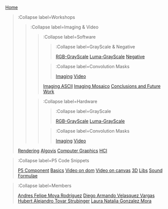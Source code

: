 [Home](/)

> :Collapse label=Workshops
>  
>  > :Collapse label=Imaging & Video
>  > 
>  >  >:Collapse label=Software
>  >  >
>  >  >  > :Collapse label=GrayScale & Negative
>  >  >  >
>  >  >  > [RGB-GrayScale](/docs/workshops/imagingRGBGrayScale)
>  >  >  > [Luma-GrayScale](/docs/workshops/imagingLumaGrayScale)
>  >  >  > [Negative](/docs/workshops/imagingNegative)
>  >  > 
>  >  >  > :Collapse label=Convolution Masks
>  >  >  >
>  >  >  > [Imaging](/docs/workshops/imagingConvolutionMasks)
>  >  >  > [Video](/docs/workshops/imagingConvolutionMasksVideos)
>  >  > 
>  >  >  [Imaging ASCII](/docs/workshops/imagingASCII)
>  >  >  [Imaging Mosaico](/docs/workshops/imagingMosaico)
>  >  >  [Conclusions and Future Work](/docs/workshops/conclusions)
>  >
>  >  >:Collapse label=Hardware
>  >  >
>  >  >  > :Collapse label=GrayScale
>  >  >  >
>  >  >  > [RGB-GrayScale](/docs/workshops/imgHardwareRGBGrayScale)
>  >  >  > [Luma-GrayScale](docs/workshops/imgHardwareLuma)
>  >  >
>  >  >  > :Collapse label=Convolution Masks
>  >  >  >
>  >  >  > [Imaging](/docs/workshops/imgHardwareConvolutionMasks)
>  >  >  > [Video]()
>
> [Rendering](/docs/workshops/rendering)
> [Algovis](/docs/workshops/algovis)
> [Computer Graphics](/docs/workshops/cg)
> [HCI](/docs/workshops/hci)

> :Collapse label=P5 Code Snippets
> 
> [P5 Component](/docs/snippets/component)
> [Basics](/docs/snippets/basic)
> [Video on dom](/docs/snippets/video-dom)
> [Video on canvas](/docs/snippets/video-canvas)
> [3D](/docs/snippets/3d)
> [Libs](/docs/snippets/lib)
> [Sound](/docs/snippets/sound)
> [Formulae](/docs/snippets/formulae)

> :Collapse label=Members
> 
> [Andres Felipe Moya Rodríguez](/docs/members/Andres-Felipe-Moya-Rodriguez)
> [Diego Armando Velasquez Vargas](/docs/members/Diego-Armando-Velasquez-Vargas)
> [Hubert Alejandro Tovar Strubinger](/docs/members/Hubert-Alejandro-Tovar-Strubinger)
> [Laura Natalia Gonzalez Mora](/docs/members/Laura-Natalia-Gonzalez-Mora)
